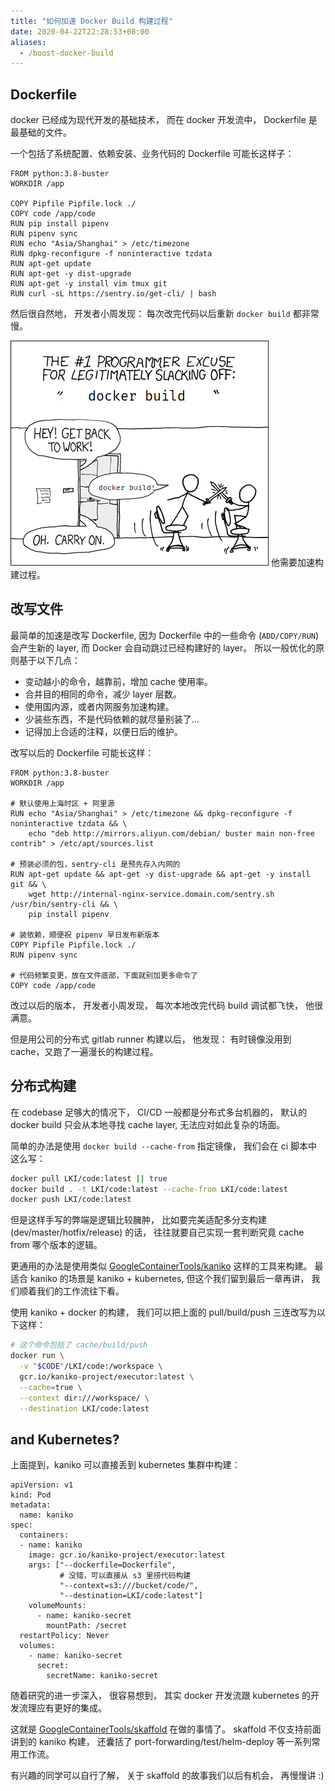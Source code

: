 ```yaml
---
title: "如何加速 Docker Build 构建过程"
date: 2020-04-22T22:28:53+08:00
aliases:
  - /boost-docker-build
---
```


<!--more-->

## Dockerfile

docker 已经成为现代开发的基础技术，
而在 docker 开发流中，
Dockerfile 是最基础的文件。

一个包括了系统配置、依赖安装、业务代码的 Dockerfile 可能长这样子：

```
FROM python:3.8-buster
WORKDIR /app

COPY Pipfile Pipfile.lock ./
COPY code /app/code
RUN pip install pipenv
RUN pipenv sync
RUN echo "Asia/Shanghai" > /etc/timezone
RUN dpkg-reconfigure -f noninteractive tzdata
RUN apt-get update
RUN apt-get -y dist-upgrade
RUN apt-get -y install vim tmux git
RUN curl -sL https://sentry.io/get-cli/ | bash
```

然后很自然地，
开发者小周发现：
每次改完代码以后重新 `docker build` 都非常慢。

![xkcd-docker][xkcd-docker]
他需要加速构建过程。


## 改写文件

最简单的加速是改写 Dockerfile,
因为 Dockerfile 中的一些命令 (`ADD/COPY/RUN`) 会产生新的 layer,
而 Docker 会自动跳过已经构建好的 layer。
所以一般优化的原则基于以下几点：

- 变动越小的命令，越靠前，增加 cache 使用率。
- 合并目的相同的命令，减少 layer 层数。
- 使用国内源，或者内网服务加速构建。
- 少装些东西，不是代码依赖的就尽量别装了…
- 记得加上合适的注释，以便日后的维护。

改写以后的 Dockerfile 可能长这样：

```
FROM python:3.8-buster
WORKDIR /app

# 默认使用上海时区 + 阿里源
RUN echo "Asia/Shanghai" > /etc/timezone && dpkg-reconfigure -f noninteractive tzdata && \
    echo "deb http://mirrors.aliyun.com/debian/ buster main non-free contrib" > /etc/apt/sources.list

# 预装必须的包，sentry-cli 是预先存入内网的
RUN apt-get update && apt-get -y dist-upgrade && apt-get -y install git && \
    wget http://internal-nginx-service.domain.com/sentry.sh /usr/bin/sentry-cli && \
    pip install pipenv

# 装依赖，顺便祝 pipenv 早日发布新版本
COPY Pipfile Pipfile.lock ./
RUN pipenv sync

# 代码频繁变更，放在文件底部，下面就别加更多命令了
COPY code /app/code
```

改过以后的版本，
开发者小周发现，
每次本地改完代码 build 调试都飞快，
他很满意。

但是用公司的分布式 gitlab runner 构建以后，
他发现：
有时镜像没用到 cache，又跑了一遍漫长的构建过程。


## 分布式构建

在 codebase 足够大的情况下，
CI/CD 一般都是分布式多台机器的，
默认的 docker build 只会从本地寻找 cache layer,
无法应对如此复杂的场面。

简单的办法是使用 `docker build --cache-from` 指定镜像，
我们会在 ci 脚本中这么写：

```bash
docker pull LKI/code:latest || true
docker build . -t LKI/code:latest --cache-from LKI/code:latest
docker push LKI/code:latest
```

但是这样手写的弊端是逻辑比较臃肿，
比如要完美适配多分支构建 (dev/master/hotfix/release) 的话，
往往就要自己实现一套判断究竟 cache from 哪个版本的逻辑。

更通用的办法是使用类似 [GoogleContainerTools/kaniko][kaniko] 这样的工具来构建。
最适合 kaniko 的场景是 kaniko + kubernetes,
但这个我们留到最后一章再讲，
我们顺着我们的工作流往下看。

使用 kaniko + docker 的构建，
我们可以把上面的 pull/build/push 三连改写为以下这样：

``` bash
# 这个命令包括了 cache/build/push
docker run \
  -v "$CODE"/LKI/code:/workspace \
  gcr.io/kaniko-project/executor:latest \
  --cache=true \
  --context dir:///workspace/ \
  --destination LKI/code:latest
```


## and Kubernetes?

上面提到，kaniko 可以直接丢到 kubernetes 集群中构建：

```
apiVersion: v1
kind: Pod
metadata:
  name: kaniko
spec:
  containers:
  - name: kaniko
    image: gcr.io/kaniko-project/executor:latest
    args: ["--dockerfile=Dockerfile",
           # 没错，可以直接从 s3 里捞代码构建
           "--context=s3:///bucket/code/",
           "--destination=LKI/code:latest"]
    volumeMounts:
      - name: kaniko-secret
        mountPath: /secret
  restartPolicy: Never
  volumes:
    - name: kaniko-secret
      secret:
        secretName: kaniko-secret
```

随着研究的进一步深入，
很容易想到，
其实 docker 开发流跟 kubernetes 的开发流理应有更好的集成。

这就是 [GoogleContainerTools/skaffold][skaffold] 在做的事情了。
skaffold 不仅支持前面讲到的 kaniko 构建，
还囊括了 port-forwarding/test/helm-deploy 等一系列常用工作流。

有兴趣的同学可以自行了解，
关于 skaffold 的故事我们以后有机会，
再慢慢讲 :)

[xkcd-docker]: /assets/pics/xkcd_docker.png
[kaniko]: https://github.com/GoogleContainerTools/kaniko
[skaffold]: https://github.com/GoogleContainerTools/skaffold/
